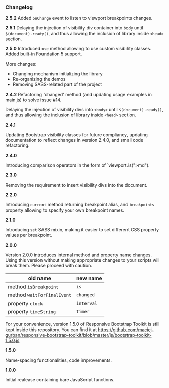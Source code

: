 ### Changelog
**2.5.2**
Added `onChange` event to listen to viewport breakpoints changes.

**2.5.1**
Delaying the injection of visibility div container into `body` until `$(document).ready()`, and thus allowing the inclusion of library inside `<head>` section.

**2.5.0**
Introduced `use` method allowing to use custom visibility classes. Added built-in Foundation 5 support.

More changes:
* Changing mechanism initializing the library
* Re-organizing the demos
* Removing SASS-related part of the project

**2.4.2**
Refactoring 'changed' method (and updating usage examples in main.js) to solve issue [#14](https://github.com/maciej-gurban/responsive-bootstrap-toolkit/issues/14).

Delaying the injection of visibility divs into `<body>` until `$(document).ready()`, and thus allowing the inclusion of library inside `<head>` section.

**2.4.1**

Updating Bootstrap visibility classes for future compliancy, updating documentation to reflect changes in version 2.4.0, and small code refactoring.

**2.4.0**

Introducing comparison operators in the form of `viewport.is(">md").

**2.3.0**

Removing the requirement to insert visibility divs into the document.

**2.2.0**

Introducing `current` method returning breakpoint alias, and `breakpoints` property allowing to specify your own breakpoint names.

**2.1.0**

Introducing `set` SASS mixin, making it easier to set different CSS property values per breakpoint.

**2.0.0**

Version 2.0.0 introduces internal method and property name changes. Using this version without making appropriate changes to your scripts will break them. Please proceed with caution.

| old name            | new name |
| ------------------- | -------- |
| method `isBreakpoint`        | `is`     |
| method `waitForFinalEvent`   | `changed`|
| property `clock`      | `interval`|
| property `timeString` | `timer`|

For your convenience, version 1.5.0 of Responsive Bootstrap Toolkit is still kept inside this repository. You can find it at https://github.com/maciej-gurban/responsive-bootstrap-toolkit/blob/master/js/bootstrap-toolkit-1.5.0.js

**1.5.0**

Name-spacing functionalities, code improvements.

**1.0.0**

Initial realease containing bare JavaScript functions.
